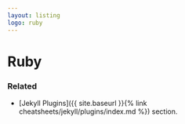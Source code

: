 ```yaml
---
layout: listing
logo: ruby
---
```

# Ruby


### Related

- [Jekyll Plugins]({{ site.baseurl }}{% link cheatsheets/jekyll/plugins/index.md %}) section.
